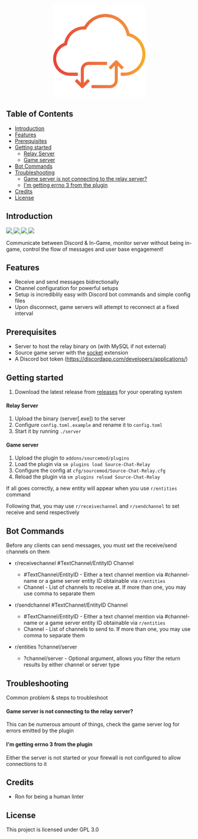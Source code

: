 <p align="center">
    <img src="assets/logo/cloud-computing.svg" width="250">
</p>

<!-- START doctoc generated TOC please keep comment here to allow auto update -->
<!-- DON'T EDIT THIS SECTION, INSTEAD RE-RUN doctoc TO UPDATE -->
## Table of Contents

- [Introduction](#introduction)
- [Features](#features)
- [Prerequisites](#prerequisites)
- [Getting started](#getting-started)
  - [Relay Server](#relay-server)
  - [Game server](#game-server)
- [Bot Commands](#bot-commands)
- [Troubleshooting](#troubleshooting)
  - [Game server is not connecting to the relay server?](#game-server-is-not-connecting-to-the-relay-server)
  - [I'm getting errno 3 from the plugin](#im-getting-errno-3-from-the-plugin)
- [Credits](#credits)
- [License](#license)

<!-- END doctoc generated TOC please keep comment here to allow auto update -->

## Introduction

<p>
    <a href="https://travis-ci.com/rumblefrog/source-chat-relay">
        <img src="https://img.shields.io/travis/com/rumblefrog/source-chat-relay.svg?style=for-the-badge">
    </a>
    <a href="https://discord.gg/TZ4BsrQ">
        <img src="https://img.shields.io/discord/443915420324331521.svg?style=for-the-badge">
    </a>
    <a href="https://github.com/rumblefrog/source-chat-relay/issues">
        <img src="https://img.shields.io/github/issues/rumblefrog/source-chat-relay.svg?style=for-the-badge">
    </a>
    <a href="https://github.com/rumblefrog/source-chat-relay/blob/master/LICENSE">
        <img src="https://img.shields.io/github/license/rumblefrog/source-chat-relay.svg?style=for-the-badge">
    </a>
</p>

Communicate between Discord & In-Game, monitor server without being in-game, control the flow of messages and user base engagement!

## Features
 - Receive and send messages bidrectionally
 - Channel configuration for powerful setups
 - Setup is incrediblily easy with Discord bot commands and simple config files
 - Upon disconnect, game servers will attempt to reconnect at a fixed interval

## Prerequisites
 - Server to host the relay binary on (with MySQL if not external)
 - Source game server with the [socket](https://forums.alliedmods.net/showthread.php?t=67640) extension
 - A Discord bot token (https://discordapp.com/developers/applications/)

## Getting started
 1. Download the latest release from [releases](https://github.com/rumblefrog/source-chat-relay/releases) for your operating system
 
#### Relay Server

1. Upload the binary (server[.exe]) to the server
2. Configure `config.toml.example` and rename it to `config.toml`
3. Start it by running `./server`

#### Game server

1. Upload the plugin to `addons/sourcemod/plugins`
2. Load the plugin via `sm plugins load Source-Chat-Relay`
3. Configure the config at `cfg/sourcemod/Source-Chat-Relay.cfg`
4. Reload the plugin via `sm plugins reload Source-Chat-Relay`

If all goes correctly, a new entity will appear when you use `r/entities` command

Following that, you may use `r/receivechannel` and `r/sendchannel` to set receive and send respectively

## Bot Commands

Before any clients can send messages, you must set the receive/send channels on them

 - r/receivechannel #TextChannel/EntityID Channel
    - #TextChannel/EntityID - Either a text channel mention via #channel-name or a game server entity ID obtainable via `r/entities`
    - Channel - List of channels to receive at. If more than one, you may use comma to separate them

 - r/sendchannel #TextChannel/EntityID Channel
    - #TextChannel/EntityID - Either a text channel mention via #channel-name or a game server entity ID obtainable via `r/entities`
    - Channel - List of channels to send to. If more than one, you may use comma to separate them

 - r/entities ?channel/server
    - ?channel/server - Optional argument, allows you filter the return results by either channel or server type

## Troubleshooting

Common problem & steps to troubleshoot

#### Game server is not connecting to the relay server?

This can be numerous amount of things, check the game server log for errors emitted by the plugin

#### I'm getting errno 3 from the plugin

Either the server is not started or your firewall is not configured to allow connections to it

## Credits
 - Ron for being a human linter

## License

This project is licensed under GPL 3.0
 